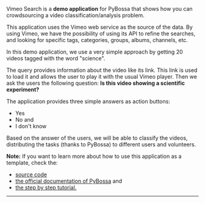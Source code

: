 Vimeo Search is a **demo application** for PyBossa that shows how you can
crowdsourcing a video classification/analysis problem.

This application uses the Vimeo web service as the source of the data. By
using Vimeo, we have the possibility of using its API to refine the searches,
and looking for specific tags, categories, groups, albums, channels, etc.

In this demo application, we use a very simple approach by getting 20 videos
tagged with the word "science".

The query provides information about the video like its link. This link is
used to load it and allows the user to play it with the usual Vimeo player.
Then we ask the users the following question: **Is this video showing a
scientific experiment?**

The application provides three simple answers as action buttons:

  * Yes
  * No and
  * I don't know

Based on the answer of the users, we will be able to classify the videos,
distributing the tasks (thanks to PyBossa) to different users and volunteers.

**Note:** If you want to learn more about how to use this application as a
template, check the:

  * [source code](http://github.com/PyBossa/app-vimeo)
  * [the official documentation of PyBossa](http://docs.pybossa.com/) and 
  * [the step by step tutorial.](http://docs.pybossa.com/en/latest/user/tutorial.html)

***
